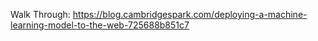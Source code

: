 Walk Through:
https://blog.cambridgespark.com/deploying-a-machine-learning-model-to-the-web-725688b851c7